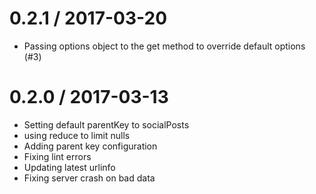 
0.2.1 / 2017-03-20
==================

  * Passing options object to the get method to override default options (#3)

0.2.0 / 2017-03-13
==================

  * Setting default parentKey to socialPosts
  * using reduce to limit nulls
  * Adding parent key configuration
  * Fixing lint errors
  * Updating latest urlinfo
  * Fixing server crash on bad data
